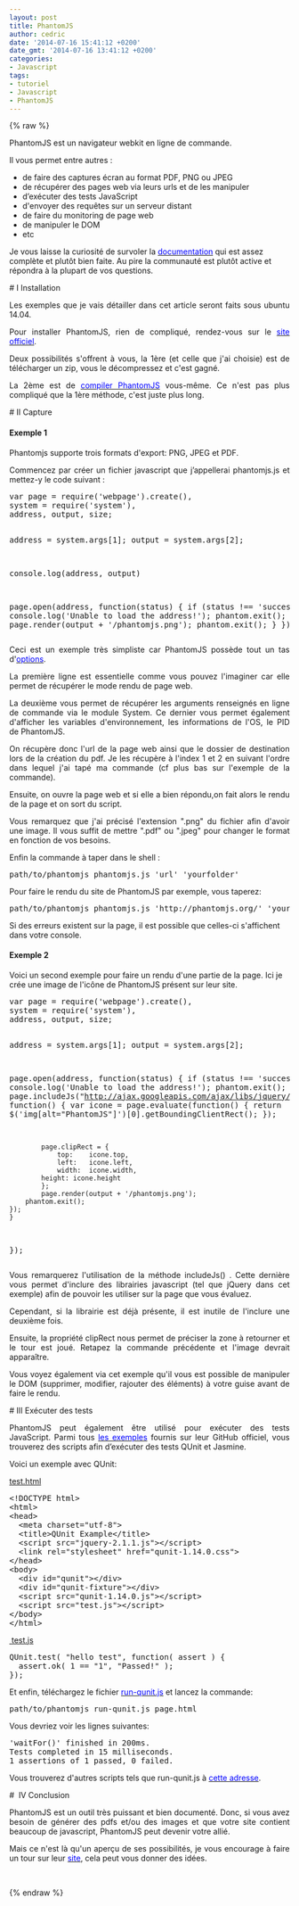```yaml
---
layout: post
title: PhantomJS
author: cedric
date: '2014-07-16 15:41:12 +0200'
date_gmt: '2014-07-16 13:41:12 +0200'
categories:
- Javascript
tags:
- tutoriel
- Javascript
- PhantomJS
---
```

{% raw %}
<p>PhantomJS est un navigateur webkit en ligne de commande.</p>
<p>Il vous permet entre autres :</p>
<ul>
<li>de faire des captures écran au format PDF, PNG ou JPEG</li>
<li>de récupérer des pages web via leurs urls et de les manipuler</li>
<li>d’exécuter des tests JavaScript</li>
<li>d'envoyer des requêtes sur un serveur distant</li>
<li>de faire du monitoring de page web</li>
<li>de manipuler le DOM</li>
<li>etc</li>
</ul>
<p>Je vous laisse la curiosité de survoler la <span style="color: #0000ff;"><a title="documentation" href="http://phantomjs.org/documentation/" target="_blank"><span style="color: #0000ff;">documentation</span></a></span> qui est assez complète et plutôt bien faite. Au pire la communauté est plutôt active et répondra à la plupart de vos questions.</p>
# I Installation
<p style="text-align: justify;">Les exemples que je vais détailler dans cet article seront faits sous ubuntu 14.04.</p>
<p style="text-align: justify;">Pour installer PhantomJS, rien de compliqué, rendez-vous sur le <span style="color: #0000ff;"><a title="install" href="http://phantomjs.org/download.html" target="_blank"><span style="color: #0000ff;">site officiel</span></a></span>.</p>
<p style="text-align: justify;">Deux possibilités s'offrent à vous, la 1ère (et celle que j'ai choisie) est de télécharger un zip, vous le décompressez et c'est gagné.</p>
<p style="text-align: justify;">La 2ème est de <a title="compiler" href="http://phantomjs.org/build.html" target="_blank"><span style="color: #0000ff;"><span style="color: #0000ff;">compiler Phantom</span>JS</span></a> vous-même. Ce n'est pas plus compliqué que la 1ère méthode, c'est juste plus long.</p>
# II Capture
<h4>Exemple 1</h4>
<p style="text-align: justify;">Phantomjs supporte trois formats d'export: PNG, JPEG et PDF.</p>
<p style="text-align: justify;">Commencez par créer un fichier javascript que j’appellerai phantomjs.js et mettez-y le code suivant :</p>
<pre class="lang:js decode:true" title="exemple capture">var page = require('webpage').create(),
system = require('system'),
address, output, size;

address = system.args[1];
output = system.args[2];

console.log(address, output)

page.open(address, function(status) {
    if (status !== 'success') {
        console.log('Unable to load the address!');
        phantom.exit();
    } else {
	  page.render(output + '/phantomjs.png');
	  phantom.exit();
    }
});
</pre>
<p style="text-align: justify;">Ceci est un exemple très simpliste car PhantomJS possède tout un tas d'<span style="color: #0000ff;"><a title="options phantomjs" href="http://phantomjs.org/api/webpage/" target="_blank"><span style="color: #0000ff;">options</span></a></span>.</p>
<p style="text-align: justify;">La première ligne est essentielle comme vous pouvez l'imaginer car elle permet de récupérer le mode rendu de page web.</p>
<p style="text-align: justify;">La deuxième vous permet de récupérer les arguments renseignés en ligne de commande via le module System. Ce dernier vous permet également d'afficher les variables d'environnement, les informations de l'OS, le PID de PhantomJS.</p>
<p style="text-align: justify;">On récupère donc l'url de la page web ainsi que le dossier de destination lors de la création du pdf. Je les récupère à l'index 1 et 2 en suivant l'ordre dans lequel j'ai tapé ma commande (cf plus bas sur l'exemple de la commande).</p>
<p style="text-align: justify;">Ensuite, on ouvre la page web et si elle a bien répondu,on fait alors le rendu de la page et on sort du script.</p>
<p style="text-align: justify;">Vous remarquez que j'ai précisé l'extension ".png" du fichier afin d'avoir une image. Il vous suffit de mettre ".pdf" ou ".jpeg" pour changer le format en fonction de vos besoins.</p>
<p>Enfin la commande à taper dans le shell :</p>
<pre class="lang:sh decode:true" title="commande PhantomJs">path/to/phantomjs phantomjs.js 'url' 'yourfolder'</pre>
<p>Pour faire le rendu du site de PhantomJS par exemple, vous taperez:</p>
<pre class="lang:sh decode:true">path/to/phantomjs phantomjs.js 'http://phantomjs.org/' 'yourfolder'</pre>
<p>Si des erreurs existent sur la page, il est possible que celles-ci s'affichent dans votre console.</p>
<h4>Exemple 2</h4>
<p>Voici un second exemple pour faire un rendu d'une partie de la page. Ici je crée une image de l'icône de PhantomJS présent sur leur site.</p>
<pre class="lang:js decode:true">var page = require('webpage').create(),
system = require('system'),
address, output, size;

address = system.args[1];
output = system.args[2];

page.open(address, function(status) {
    if (status !== 'success') {
        console.log('Unable to load the address!');
        phantom.exit();
    } else {
    	page.includeJs("http://ajax.googleapis.com/ajax/libs/jquery/1.11.1/jquery.min.js", function() {
            var icone = page.evaluate(function() {
                return $('img[alt="PhantomJS"]')[0].getBoundingClientRect();
            });

            page.clipRect = {
                top:    icone.top,
                left:   icone.left,
                width:  icone.width,
	        height: icone.height
            };
            page.render(output + '/phantomjs.png');
	    phantom.exit();
	});
    }
});
</pre>
<p style="text-align: justify;">Vous remarquerez l'utilisation de la méthode includeJs() . Cette dernière vous permet d'inclure des librairies javascript (tel que jQuery dans cet exemple) afin de pouvoir les utiliser sur la page que vous évaluez.</p>
<p style="text-align: justify;">Cependant, si la librairie est déjà présente, il est inutile de l'inclure une deuxième fois.</p>
<p style="text-align: justify;">Ensuite, la propriété clipRect nous permet de préciser la zone à retourner et le tour est joué. Retapez la commande précédente et l'image devrait apparaître.</p>
<p style="text-align: justify;">Vous voyez également via cet exemple qu'il vous est possible de manipuler le DOM (supprimer, modifier, rajouter des éléments) à votre guise avant de faire le rendu.</p>
# III Exécuter des tests
<p style="text-align: justify;">PhantomJS peut également être utilisé pour exécuter des tests JavaScript. Parmi tous <span style="color: #0000ff;"><a title="exemples" href="https://github.com/ariya/phantomjs/tree/master/examples" target="_blank"><span style="color: #0000ff;">les exemples</span></a></span> fournis sur leur GitHub officiel, vous trouverez des scripts afin d’exécuter des tests QUnit et Jasmine.</p>
<p style="text-align: justify;">Voici un exemple avec QUnit:</p>
<p><span style="text-decoration: underline;">test.html</span></p>
<pre class="lang:xhtml decode:true" title="test.html">&lt;!DOCTYPE html&gt;
&lt;html&gt;
&lt;head&gt;
  &lt;meta charset="utf-8"&gt;
  &lt;title&gt;QUnit Example&lt;/title&gt;
  &lt;script src="jquery-2.1.1.js"&gt;&lt;/script&gt;
  &lt;link rel="stylesheet" href="qunit-1.14.0.css"&gt;
&lt;/head&gt;
&lt;body&gt;
  &lt;div id="qunit"&gt;&lt;/div&gt;
  &lt;div id="qunit-fixture"&gt;&lt;/div&gt;
  &lt;script src="qunit-1.14.0.js"&gt;&lt;/script&gt;
  &lt;script src="test.js"&gt;&lt;/script&gt;
&lt;/body&gt;
&lt;/html&gt;</pre>
<p><span style="text-decoration: underline;"> test.js</span></p>
<pre class="lang:js decode:true" title="test.js">QUnit.test( "hello test", function( assert ) {
  assert.ok( 1 == "1", "Passed!" );
});</pre>
<p>Et enfin, téléchargez le fichier <span style="color: #0000ff;"><a title="run-qunit.js" href="https://github.com/ariya/phantomjs/blob/master/examples/run-qunit.js" target="_blank"><span style="color: #0000ff;">run-qunit.js</span></a></span> et lancez la commande:</p>
<pre class="lang:sh decode:true" title="commande">path/to/phantomjs run-qunit.js page.html</pre>
<p>Vous devriez voir les lignes suivantes:</p>
<pre class="lang:sh decode:true" title="output">'waitFor()' finished in 200ms.
Tests completed in 15 milliseconds.
1 assertions of 1 passed, 0 failed.</pre>
<p>Vous trouverez d'autres scripts tels que run-qunit.js à <span style="color: #0000ff;"><a title="qunit-phantomjs-runner" href="https://github.com/jonkemp/qunit-phantomjs-runner" target="_blank"><span style="color: #0000ff;">cette adresse</span></a></span>.</p>
#  IV Conclusion
<p style="text-align: justify;">PhantomJS est un outil très puissant et bien documenté. Donc, si vous avez besoin de générer des pdfs et/ou des images et que votre site contient beaucoup de javascript, PhantomJS peut devenir votre allié.</p>
<p style="text-align: justify;">Mais ce n'est là qu'un aperçu de ses possibilités, je vous encourage à faire un tour sur leur <span style="color: #0000ff;"><a title="documentation" href="http://phantomjs.org/examples/index.html" target="_blank"><span style="color: #0000ff;">site</span></a></span>, cela peut vous donner des idées.</p>
<p>&nbsp;</p>
{% endraw %}
